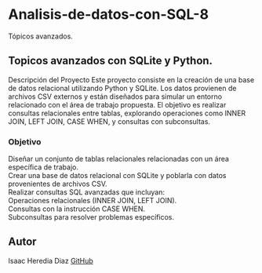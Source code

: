 # Analisis-de-datos-con-SQL-8
Tópicos avanzados.

## Topicos avanzados con SQLite y Python.
Descripción del Proyecto
Este proyecto consiste en la creación de una base de datos relacional utilizando Python y SQLite. 
Los datos provienen de archivos CSV externos y están diseñados para simular un entorno relacionado con el área de trabajo propuesta. 
El objetivo es realizar consultas relacionales entre tablas, explorando operaciones como INNER JOIN, LEFT JOIN, CASE WHEN, y consultas con subconsultas.

### Objetivo
Diseñar un conjunto de tablas relacionales relacionadas con un área específica de trabajo.                                                                       
Crear una base de datos relacional con SQLite y poblarla con datos provenientes de archivos CSV.                                                                    
Realizar consultas SQL avanzadas que incluyan:                                                                      
Operaciones relacionales (INNER JOIN, LEFT JOIN).                                                                                                   
Consultas con la instrucción CASE WHEN.                                                                                                                     
Subconsultas para resolver problemas específicos.                                                                                                               

## Autor
Isaac Heredia Diaz
[GitHub](https://github.com/IsaacHD86)
